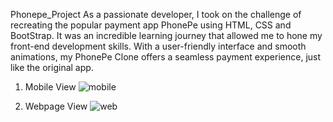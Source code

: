  Phonepe_Project
 As a passionate developer, I took on the challenge of recreating the popular payment app PhonePe using HTML, CSS and BootStrap. It was an incredible learning journey that allowed me to hone my front-end development skills.
With a user-friendly interface and smooth animations, my PhonePe Clone offers a seamless payment experience, just like the original app.

1. Mobile View
   ![mobile](https://github.com/VijayChimmuri/Phonepe_Project/assets/116940537/8f159de8-bbcf-4cae-b761-dbf676f5a5b7)

2. Webpage View
   ![web](https://github.com/VijayChimmuri/Phonepe_Project/assets/116940537/478706af-3715-4bdd-bdcd-3cf9fecd429c)
